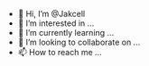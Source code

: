 - 👋 Hi, I’m @Jakcell
- 👀 I’m interested in ...
- 🌱 I’m currently learning ...
- 💞️ I’m looking to collaborate on ...
- 📫 How to reach me ...

<!---
Jakcell/Jakcell is a ✨ special ✨ repository because its `README.md` (this file) appears on your GitHub profile.
You can click the Preview link to take a look at your changes.
--->
